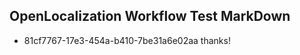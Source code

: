 ## OpenLocalization Workflow Test MarkDown
* 81cf7767-17e3-454a-b410-7be31a6e02aa thanks!

<!--HONumber=Jul16_HO5-->


